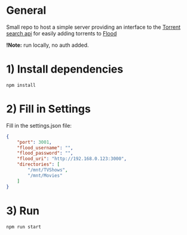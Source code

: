 # General

Small repo to host a simple server providing an interface to the [Torrent search api](https://www.npmjs.com/package/torrent-search-api) for easily adding torrents to [Flood](https://github.com/jesec/flood) 

**!Note:** run locally, no auth added.

# 1) Install dependencies


`npm install`

# 2) Fill in Settings

Fill in the settings.json file:

```json
{
    "port": 3001,
    "flood_username": "",
    "flood_password": "",
    "flood_uri": "http://192.168.0.123:3000",
    "directories": [
        "/mnt/TVShows",
        "/mnt/Movies"
    ]
}
```

# 3) Run

`npm run start`
